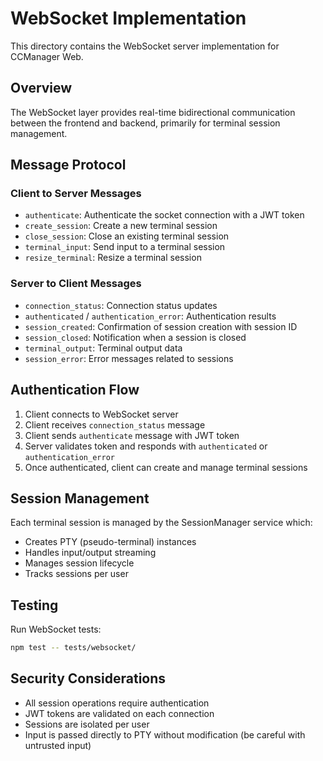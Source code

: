 # WebSocket Implementation

This directory contains the WebSocket server implementation for CCManager Web.

## Overview

The WebSocket layer provides real-time bidirectional communication between the frontend and backend, primarily for terminal session management.

## Message Protocol

### Client to Server Messages

- `authenticate`: Authenticate the socket connection with a JWT token
- `create_session`: Create a new terminal session
- `close_session`: Close an existing terminal session
- `terminal_input`: Send input to a terminal session
- `resize_terminal`: Resize a terminal session

### Server to Client Messages

- `connection_status`: Connection status updates
- `authenticated` / `authentication_error`: Authentication results
- `session_created`: Confirmation of session creation with session ID
- `session_closed`: Notification when a session is closed
- `terminal_output`: Terminal output data
- `session_error`: Error messages related to sessions

## Authentication Flow

1. Client connects to WebSocket server
2. Client receives `connection_status` message
3. Client sends `authenticate` message with JWT token
4. Server validates token and responds with `authenticated` or `authentication_error`
5. Once authenticated, client can create and manage terminal sessions

## Session Management

Each terminal session is managed by the SessionManager service which:
- Creates PTY (pseudo-terminal) instances
- Handles input/output streaming
- Manages session lifecycle
- Tracks sessions per user

## Testing

Run WebSocket tests:
```bash
npm test -- tests/websocket/
```

## Security Considerations

- All session operations require authentication
- JWT tokens are validated on each connection
- Sessions are isolated per user
- Input is passed directly to PTY without modification (be careful with untrusted input)